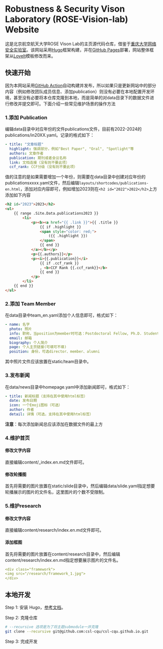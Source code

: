 # Robustness & Security Vison Laboratory (ROSE-Vision-lab) Website

这是北京航空航天大学ROSE Vison Lab的主页源代码仓库，借鉴于[重庆大学网络安全实验室](https://csl-cqu.github.io/)。该网站采用[Hugo](https://gohugo.io/)框架构建，并在[GitHub Pages](https://pages.github.com/)部署，网站整体框架从[LoveIt](https://github.com/dillonzq/LoveIt)模板修改而来。

## 快速开始
因为本网站采用[GitHub Action](https://github.com/features/actions)自动构建并发布，所以如果只是更新网站中的部分内容（例如修改团队成员信息、添加publication）则没有必要在本地配置开发环境，甚至没有必要将本仓库克隆到本地，而是简单的对data目录下的数据文件进行修改并提交即可。下面介绍一些常见维护场景的操作方法

### 1.添加 Publication
编辑data目录中对应年份的文件publications文件，目前有2022-2024的publications/in20XX.yaml。记录的格式如下：

```yaml
- title: "文章标题"
  highlight: 强调部分，例如"Best Paper", "Oral", "Spotlight"等
  authors: 文章作者
  publication: 期刊或者会议名称
  link: 文档连接（没有则不要此项）
  ccf_rank: CCF分级（没有则不要此项）
```

值的注意的是如果需要增加一个年份，则需要在data目录中创建对应年份的publicationsxxxx.yaml文件，然后编辑`layouts/shortcodes/publications-en.html`，添加对应内容即可，例如增加2023则在`<h2 id="2022">2022</h2>`上方添加如下内容
```html
<h2 id="2023">2023</h2>
<ul>
    {{ range .Site.Data.publications2023 }}
        <li>
            <p><b><a href="{{ .link }}">{{ .title }}
                {{ if .highlight }}
                <span style="color: red;">
                    ({{ .highlight }})
                </span>
                {{ end }}
            </a></b></p>
            <p>{{.authors}}</p>
            <p><i>{{.publication}}</i>
                {{ if .ccf_rank }}
                , <b>CCF Rank {{.ccf_rank}}</b>
                {{ end }}
            </p>
        </li>
    {{ end }}
</ul>
```

### 2.添加 Team Member
在data目录中team_en.yaml添加个人信息即可，格式如下：
```yaml
- name: 名字
  photo: 照片
  info: 职称，当position为member时可选：Postdoctoral Fellow, Ph.D. Student, M.S. Student。当position为alumni时可选：Master, Ph.D. 。
  email: 邮箱
  biography: 个人简介
  page: 个人主页链接(可填可不填)
  position: 身份，可选director、member、alumni
```
其中照片文件应该放置在static/team目录中。

### 3.发布新闻
在data/news目录中homepage.yaml中添加新闻即可，格式如下：
```yaml
- title: 新闻标题（支持在其中使用html标签）
  date: 发布日期
  icon: 一个Emoji图标（可选）
  author: 作者
  detail: 详情（可选，支持在其中使用html标签）
```

**注意**：每次添加新闻总应该添加在数据文件的最上方



### 4.维护首页
#### 修改文字内容
直接编辑content/_index.en.md文件即可。

#### 修改轮播图
首先将需要的图片放置在static/slide目录中，然后编辑data/slide.yaml指定想要轮播展示的图片的文件名，这里图片的个数不受限制。

### 5.维护research
#### 修改文字内容
直接编辑content/research/index.en.md文件即可。

#### 添加框图
首先将需要的图片放置在content/research目录中，然后编辑content/research/index.en.md指定想要展示图片的文件名。
```yaml
<div class="framework">
<img src="/research/framework_1.jpg">
</div>
```

## 本地开发
Step 1: 安装 Hugo，[参考文档](https://gohugo.io/getting-started/installing/)。

Step 2: 克隆仓库
```bash
# --recursive 选项是为了将主题submodule一并克隆
git clone --recursive git@github.com:csl-cqu/csl-cqu.github.io.git
```

Step 3: 完成开发
